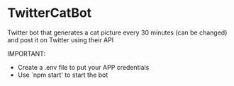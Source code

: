 # TwitterCatBot
Twitter bot that generates a cat picture every 30 minutes (can be changed) and post it on Twitter using their API

IMPORTANT: 

- Create a .env file to put your APP credentials
- Use `npm start' to start the bot

